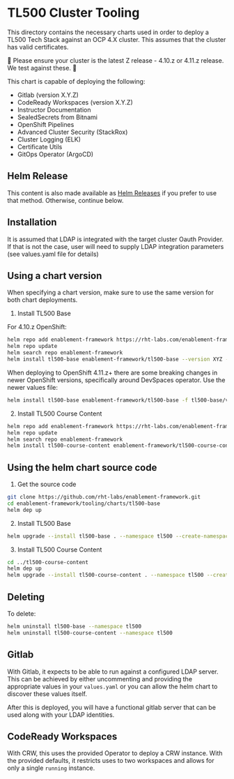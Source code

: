 # TL500 Cluster Tooling

This directory contains the necessary charts used in order to deploy a TL500 Tech Stack against an OCP 4.X cluster. This assumes that the cluster has valid certificates.

🐞 Please ensure your cluster is the latest Z release - 4.10.z or 4.11.z release. We test against these. 🐞

This chart is capable of deploying the following:

- Gitlab (version X.Y.Z)
- CodeReady Workspaces (version X.Y.Z)
- Instructor Documentation
- SealedSecrets from Bitnami
- OpenShift Pipelines
- Advanced Cluster Security (StackRox)
- Cluster Logging (ELK)
- Certificate Utils
- GitOps Operator (ArgoCD)

## Helm Release

This content is also made available as [Helm Releases](http://rht-labs.com/enablement-framework/) if you prefer to use that method. Otherwise, continue below.

## Installation

It is assumed that LDAP is integrated with the target cluster Oauth Provider. If that is not the case, user will need to supply LDAP integration parameters (see values.yaml file for details)

## Using a chart version

When specifying a chart version, make sure to use the same version for both chart deployments.

1. Install TL500 Base

For 4.10.z OpenShift:

```bash
helm repo add enablement-framework https://rht-labs.com/enablement-framework 
helm repo update
helm search repo enablement-framework
helm install tl500-base enablement-framework/tl500-base --version XYZ --namespace tl500 --create-namespace --timeout=15m
```

When deploying to OpenShift 4.11.z+ there are some breaking changes in newer OpenShift versions, specifically around DevSpaces operator. Use the newer values file:

```bash
helm install tl500-base enablement-framework/tl500-base -f tl500-base/values-v4.11.yaml --version XYZ --namespace tl500 --create-namespace --timeout=15m
```

2. Install TL500 Course Content

```bash
helm repo add enablement-framework https://rht-labs.com/enablement-framework 
helm repo update
helm search repo enablement-framework
helm install tl500-course-content enablement-framework/tl500-course-content --version XYZ --namespace tl500 --create-namespace --timeout=15m
```

## Using the helm chart source code

1. Get the source code

```bash
git clone https://github.com/rht-labs/enablement-framework.git
cd enablement-framework/tooling/charts/tl500-base
helm dep up
```

2. Install TL500 Base

```bash
helm upgrade --install tl500-base . --namespace tl500 --create-namespace --timeout=15m
```

3. Install TL500 Course Content

```bash
cd ../tl500-course-content
helm dep up
helm upgrade --install tl500-course-content . --namespace tl500 --create-namespace --timeout=15m
```

## Deleting

To delete:
```bash
helm uninstall tl500-base --namespace tl500
helm uninstall tl500-course-content --namespace tl500
```

## Gitlab

With Gitlab, it expects to be able to run against a configured LDAP server. This can be achieved by either uncommenting and providing the appropriate values in your `values.yaml` or you can allow the helm chart to discover these values itself.

After this is deployed, you will have a functional gitlab server that can be used along with your LDAP identities.

## CodeReady Workspaces

With CRW, this uses the provided Operator to deploy a CRW instance. With the provided defaults, it restricts uses to two workspaces and allows for only a single `running` instance.
